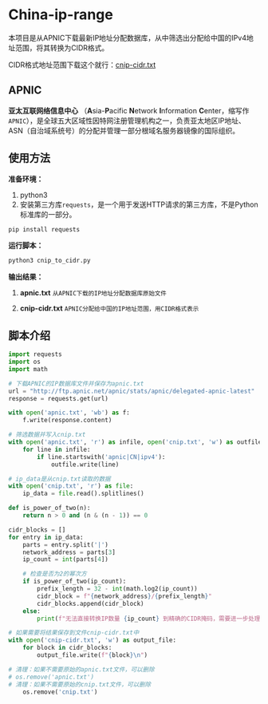 # China-ip-range

本项目是从APNIC下载最新IP地址分配数据库，从中筛选出分配给中国的IPv4地址范围，将其转换为CIDR格式。

CIDR格式地址范围下载这个就行：[cnip-cidr.txt](https://github.com/isxpy/China-ip-range/cnip-cidr.txt)

## APNIC

**亚太互联网络信息中心** （**A**sia-**P**acific **N**etwork **I**nformation **C**enter，缩写作 `APNIC`），是全球五大区域性因特网注册管理机构之一，负责亚太地区IP地址、ASN（自治域系统号）的分配并管理一部分根域名服务器镜像的国际组织。

## 使用方法

**准备环境：**

1. python3
2. 安装第三方库`requests`，是一个用于发送HTTP请求的第三方库，不是Python标准库的一部分。

```bash
pip install requests
```

**运行脚本：**

```bash
python3 cnip_to_cidr.py
```

**输出结果：**

1. **apnic.txt**     `从APNIC下载的IP地址分配数据库原始文件`

2. **cnip-cidr.txt**     `APNIC分配给中国的IP地址范围，用CIDR格式表示`

   

## 脚本介绍

```python
import requests
import os
import math

# 下载APNIC的IP数据库文件并保存为apnic.txt
url = "http://ftp.apnic.net/apnic/stats/apnic/delegated-apnic-latest"
response = requests.get(url)

with open('apnic.txt', 'wb') as f:
    f.write(response.content)

# 筛选数据并写入cnip.txt
with open('apnic.txt', 'r') as infile, open('cnip.txt', 'w') as outfile:
    for line in infile:
        if line.startswith('apnic|CN|ipv4'):
            outfile.write(line)

# ip_data是从cnip.txt读取的数据
with open('cnip.txt', 'r') as file:
    ip_data = file.read().splitlines()

def is_power_of_two(n):
    return n > 0 and (n & (n - 1)) == 0

cidr_blocks = []
for entry in ip_data:
    parts = entry.split('|')
    network_address = parts[3]
    ip_count = int(parts[4])

    # 检查是否为2的幂次方
    if is_power_of_two(ip_count):
        prefix_length = 32 - int(math.log2(ip_count))
        cidr_block = f"{network_address}/{prefix_length}"
        cidr_blocks.append(cidr_block)
    else:
        print(f"无法直接转换IP数量 {ip_count} 到精确的CIDR掩码，需要进一步处理或估算")

# 如果需要将结果保存到文件cnip-cidr.txt中
with open('cnip-cidr.txt', 'w') as output_file:
    for block in cidr_blocks:
        output_file.write(f"{block}\n")

# 清理：如果不需要原始的apnic.txt文件，可以删除
# os.remove('apnic.txt')
# 清理：如果不需要原始的cnip.txt文件，可以删除
    os.remove('cnip.txt')
```

